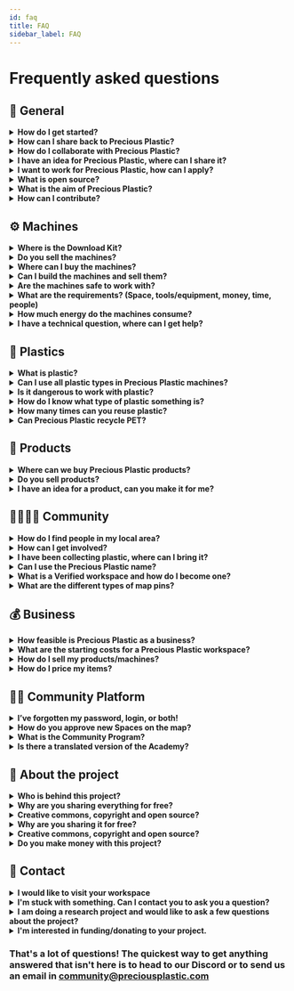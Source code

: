 ```yaml
---
id: faq
title: FAQ
sidebar_label: FAQ
---
```

<style>
:root {
  --highlight: #e1e1e1;
  --links: rgb(131, 206, 235);
  --hover: rgb(131, 206, 235);
}
</style>

# Frequently asked questions

## 💬 General

<details><summary><b>How do I get started?</b></summary>
<p>

Our [main website](https://preciousplastic.com/) explains the overall picture of Precious Plastic. The [Academy](https://community.preciousplastic.com/academy/intro.html) has video tutorials and information for you to learn how to start recycling plastic. The [Map](https://community.preciousplastic.com/map) and [Discord](https://discord.gg/gwkbpsWbAB) can connect you with recyclers in your local area. Be sure to add a pin to the map when you are up and running!
</p>
</details>

<details><summary><b>How can I share back to Precious Plastic?</b></summary>
<p>

Precious Plastic is an open-source project. This means that you can share back your knowledge with the rest of the community to help grow the recycling base. There are two main ways to do so: 
- How-Tos, these are step by step instructions that show tips and tricks you have discovered during your recycling journey. Whether these are a machine hack, new product, mould, event hosting or anything in between, we want to hear about them!
- [Discord](https://discord.gg/gwkbpsWbAB), share your know-how helping people who come with questions on our Discord. The best thing is to help new recyclers avoid mistakes you may have made so that more quality recycling can happen more often. We are very happy for people to share their knowledge and are grateful.

</p>
</details>

<details><summary><b>How do I collaborate with Precious Plastic?</b></summary>
<p>

Precious Plastic has a page for [Collabs](https://preciousplastic.com/collabs.html). This is where we work with forward-thinking partners to create recycling projects around the world. You can learn more about it on the Collabs page. If you wish to start up a workspace check out our [Starterkits](https://preciousplastic.com/archived/starterkits/overview.html). 

</p>
</details>

<details><summary><b>I have an idea for Precious Plastic, where can I share it?</b></summary>
<p>

All ideas are welcome and much appreciated. Use Discord to gauge your initial ideas with the community, we have channels for machines, products, collections and more.
</p>
</details>

<details><summary><b>I want to work for Precious Plastic, how can I apply?</b></summary>
<p>

We are a small remote team currently based in Portugal. When we have openings and opportunities we post them on Discord or social media. If you would like to work or do an internship learning recycling, check out the Map and ask  local workspaces for job opportunities in your area.
</p>
</details>

<details><summary><b>What is open source?</b></summary>
<p>

"Open source" refers to something that people can modify and share - its contents are "open". The term comes from the software industry where open source referred to the source code being open, nowadays the term has expanded to include hardware, products, research, design, just about anything that can be collaborative and non-proprietary!
</p>
</details>

<details><summary><b>What is the aim of Precious Plastic?</b></summary>
<p>

The aim of Precious Plastic is to provide a global solution to the plastic waste problem. We provide machine plans, product designs, knowledge on plastic and the industry, business models and a full ecosystem that can be adopted by anyone that wants to take the problem into their own hands. Everything we learn and publish online is free and open for anyone to use and modify.
</p>
</details>

<details><summary><b>How can I contribute?</b></summary>
<p>

We'd love you to join our community and become part of the Precious Plastic Universe. We’re working towards more decentralised and collaborative processes to develop Precious Plastic further, check out our Discord to learn how you can contribute. If you'd like to contribute to us financially, you can become a [Patreon](https://www.patreon.com/one_army) or visit our [support](https://preciousplastic.com/support.html) page to find another way to help.

</p>
</details>



## ⚙️ Machines
<details><summary><b>Where is the Download Kit?</b></summary>
<p>

The [Download Kit](https://community.preciousplastic.com/academy/download) is in the Academy. It has the main kit with everything needed to start plastic recycling, plus each [Starterkit](https://preciousplastic.com/archived/starterkits/overview.html) has its own download kit.
</p>
</details>

<details><summary><b>Do you sell the machines?</b></summary>
<p>

No. We do not sell machines. We prefer that people build them locally or hire a machine shop. Just to make it clear, WE DO NOT SELL MACHINES :)
</p>
</details>

<details><summary><b>Where can I buy the machines?</b></summary>
<p>

You can buy machines or parts on the [Precious Plastic Bazar](https://bazar.preciousplastic.com/). Make sure to buy from someone around you to reduce delivery carbon emissions. Check out the Map on our Community Platform, or the Bazar to see what's available locally.

</p>
</details>

<details><summary><b>Can I build the machines and sell them?</b></summary>
<p>

Yes, we would love that. The more people recycle, the better. The profit is all yours my friend! You can sell the machines via the [Precious Plastic Bazar](https://bazar.preciousplastic.com/).
</p>
</details>

<details><summary><b>Are the machines safe to work with?</b></summary>
<p>

If you build them according to our drawings, it should be ok. Overall they are safe to work with. However, a machine like a shredder can do quite some damage. But you can always customise the machines and make them safer. For more safety tips, check out the [How-tos](https://community.preciousplastic.com/how-to). Either way, please always watch out!
</p>
</details>

<details><summary><b>What are the requirements? (Space, tools/equipment, money, time, people)</b></summary>
<p>

It's different for every machine, the best place to find this information is in the [Build](https://community.preciousplastic.com/academy/build) section of the Academy. If you have any further questions, ask the community on [Questions](https://community.preciousplastic.com/questions) if it's a technical question or on [Discord](https://discord.gg/gwkbpsWbAB) if it's about other topics..

</p>
</details>

<details><summary><b>How much energy do the machines consume?</b></summary>
<p>

You can find all the output technical details on the [starterkit](https://preciousplastic.com/starterkits/showcase/shredder) pages of our website.
</p>
</details>

<details><summary><b>I have a technical question, where can I get help?</b></summary>
<p>

You can use [Questions](https://community.preciousplastic.com/questions). Many talented and informed community members and engineers are there and might be able to help you!
</p>
</details>

## 🥤 Plastics

<details><summary><b>What is plastic?</b></summary>
<p>

See the [Plastic](https://community.preciousplastic.com/academy/plastic/basics) section in the Academy.
</p>
</details>

<details><summary><b>Can I use all plastic types in Precious Plastic machines?</b></summary>
<p>

Nope. We usually recommend HDPE (#2), PP (#5), and PS (#6) as the plastic types that work best in the Precious Plastic machines. Ask around the community about other types.  
</p>
</details>

<details><summary><b>Is it dangerous to work with plastic?</b></summary>
<p>

It's not overly dangerous to work with plastic as long as you follow the proper precautions. However, different plastic types have different requirements. Refer to the [Safety and Fumes](https://community.preciousplastic.com/academy/plastic/safety) section of the Academy.PVC is toxic, so don’t work with it.
</p>
</details>

<details><summary><b>How do I know what type of plastic something is?</b></summary>
<p>

Hopefully, the piece of plastic you're referring to is marked with a number from 1 to 7. If it is, hooray! You can easily search online or check out our [Basics of Plastic](https://community.preciousplastic.com/academy/plastic/basics) section which goes into more detail. If it's not marked, it's a little more difficult. There are techniques such as density testing, infrared testing and burn to test. You can also get to know more about what kinds of plastic are used for common products (for example, chemicals are often stored in HDPE bottles). You can learn about all these topics in the [Nerdy on Plastic](https://community.preciousplastic.com/academy/plastic/nerdy) in the Academy.

</p>
</details>

<details><summary><b>How many times can you reuse plastic?</b></summary>
<p>

Plastic is a pretty strong material and as long as it's sorted and cleaned properly, in theory, it could be recycled many times. Depends on the plastic type, but the industry says it's usually around 10 times. But the point is to make long-lasting items to keep them out of our earth/ocean/atmosphere as long as possible.
</p>
</details>


<details><summary><b>Can Precious Plastic recycle PET?</b></summary>
<p>

We don’t have solutions for PET yet, head over to [Discord](https://discord.gg/gwkbpsWbAB) and help us develop novel solutions to deal with PET.
</p>
</details>

## 🏓 Products

<details><summary><b>Where can we buy Precious Plastic products?</b></summary>
<p>

You can purchase products from the Precious Plastic community on the [Bazar](https://bazar.preciousplastic.com/).
</p>
</details>

<details><summary><b>Do you sell products?</b></summary>
<p>

Nop, we don't sell products.</p>
</details>

<details><summary><b>I have an idea for a product, can you make it for me?</b></summary>
<p>

Nop, currently we cannot help you with product design. You can use the [Map](https://community.preciousplastic.com/map) to find a workspace to help you or chat with people on [Discord](https://discord.gg/gwkbpsWbAB).</p>
</details>


## 👨‍👩‍👦‍👦 Community

<details><summary><b>How do I find people in my local area?</b></summary>
<p>

Use the [Map](https://community.preciousplastic.com/map) on the community platform to find people around you!
</p>
</details>

<details><summary><b>How can I get involved?</b></summary>
<p>

We'd love you to join our community and become part of the Precious Plastic Universe. Check out the [Universe Explained](https://community.preciousplastic.com/academy/universe/universe) in the Academy. If you'd like to contribute to us financially, you can support us on [Patreon](https://www.patreon.com/davehakkens).
</p>
</details>

<details><summary><b>I have been collecting plastic, where can I bring it?</b></summary>
<p>

When collecting, check out [this page](https://collect.preciousplastic.com/) for tips and tricks. To find people wanting to take your plastic, check out the [Map](https://community.preciousplastic.com/map). There are workspaces all over the world, so hopefully, there is a workspace or Collecting Point in your area.</p>
</details>

<details><summary><b>Can I use the Precious Plastic name?</b></summary>
<p>

Yes you can! Check out the branding and style guidelines in the Academy under [Style guides](https://community.preciousplastic.com/academy/universe/branding).
</p>
</details>

<details><summary><b>What is a Verified workspace and how do I become one?</b></summary>
<p>

The Precious Plastic Verified spaces are the projects pushing Preicous Plastic to the next level. Check out the [Community Program](https://community.preciousplastic.com/academy/guides/community-program) on the Academy to learn more.
</p>
</details>

<details><summary><b>What are the different types of map pins?</b></summary>
<p>

There are 5 different map pins: Workspace, [Machine Shop](https://preciousplastic.com/archived/starterkits/showcase/machine-shop.html), [Collection Point](https://preciousplastic.com/archived/starterkits/showcase/collection-point.html), [Community Point](https://preciousplastic.com/archived/starterkits/showcase/community-point.html) and Member (Want to get started). There are 5 different types of Workspaces: [Extrusion](https://preciousplastic.com/archived/starterkits/showcase/extrusion.html), a workspace that has only an extrusion machine; [Injection](https://preciousplastic.com/archived/starterkits/showcase/injection.html), a workspace that has only an Injection machine; [Shredder](https://preciousplastic.com/archived/starterkits/showcase/shredder.html), a workspace that has only a shredder; [Sheetpress](https://preciousplastic.com/archived/starterkits/showcase/sheetpress.html), a workspace that has only a sheetpress and [Mix](https://preciousplastic.com/archived/starterkits/showcase/mix.html), a combination of any of the machines. The "Want to Get Started" pin is for people who want to get started in their area and searching for people to start up a Precious Plastic workspace/collection/community/machine shop.
</p>
</details>


## 💰 Business

<details><summary><b>How feasible is Precious Plastic as a business?</b></summary>
<p>

There are many ways to make money with Precious Plastic. You can find a wide variety via our [Starterkits](http://preciousplastic.com/archived/starterkits/overview.html) page. Like any business, it can be tough starting up, but many workspaces around the world have seen successes. Check out the [Business](https://community.preciousplastic.com/academy/business) section in the Academy for more information.
</p>
</details>

<details><summary><b>What are the starting costs for a Precious Plastic workspace?</b></summary>
<p>

Starting costs vary from place to place depending on the scale of the business you wish to start. You can find our estimates on the [Starterkits](http://preciousplastic.com/archived/starterkits/overview.html) page.
</p>
</details>

<details><summary><b>How do I sell my products/machines?</b></summary>
<p>

We have the Precious Plastic Bazar! This is a marketplace for the Precious Plastic Community to sell anything related to Precious Plastic. You can set up an account and start selling straight away. Check out the guidelines and the [Bazar](https://bazar.preciousplastic.com/).
</p>
</details>

<details><summary><b>How do I price my items?</b></summary>
<p>

For pricing estimates and further business advice, check out the [Business](https://community.preciousplastic.com/academy/business) section and [Workspace Calculator](https://community.preciousplastic.com/academy/business/workspacecalculator) in the Academy.
</p>
</details>

## 👩‍💻 Community Platform

<details><summary><b>I’ve forgotten my password, login, or both!</b></summary>
<p>

If you've forgotten your password, you can use the "Lost password?" link on the [Sign up](https://community.preciousplastic.com/sign-in) page.
</p>
</details>

<details><summary><b>How do you approve new Spaces on the map?</b></summary>
<p>

A team will review each incoming Workspaces, Collection Points or Community Points to make sure they meet the requirements needed to operate within the Precious Plastic universe to keep the community active and relevant.

</p>
</details>

<details><summary><b>What is the Community Program?</b></summary>
<p>

The Community Program aims to help and reward the people and projects contributing the most to grow the Precious Plastic movement. There are different levels, requirements and rewards. Have a dig below to understand how you can be part of it. For more information check out the [Community Program](https://community.preciousplastic.com/academy/guides/community-program) on the Academy.
</p>
</details>

<details><summary><b>Is there a translated version of the Academy?</b></summary>
<p>

Translation has been requested since day one and has been difficult to figure out. We have content in many different formats and platforms. Additionally, a community interfacing in many different languages can be more confusing than helpful. For these reasons we have translation on hold. But for now you can access REGIONS channels on [Discord](https://discord.gg/gwkbpsWbAB) to chat in your language.
</p>
</details>

## 🔆 About the project

<details><summary><b>Who is behind this project?</b></summary>
<p>

Precious Plastic was started by Dave Hakkens in 2013. The teams have changed multiple times over the years, mainly working on new versions. Now, there is a small team consistently working on the project. This [team](https://preciousplastic.com/people/team.html) helps keep the community thriving and continues the development of machines and products. Learn more about the project through our [history](https://preciousplastic.com/about/history.html).

</p>
</details>

<details><summary><b>Why are you sharing everything for free?</b></summary>
<p>

Because we believe that opening up knowledge for free is the fastest way to build effective solutions. Bottom up, grassroots, and community driven.</p>
</details>

<details><summary><b>Creative commons, copyright and open source?</b></summary>
<p>

Check out our [open source](https://preciousplastic.com/about/open-source) page for more information. Basically everything we is shared under Creative Commons public licence and and you are free to use it!
</p>
</details>

<details><summary><b>Why are you sharing it for free?</b></summary>
<p>

Because we believe that opening up knowledge for free is the fastest way to build effective solutions. Bottom up, grassroots, and community driven.  
</p>
</details>

<details><summary><b>Creative commons, copyright and open source?</b></summary>
<p>

Check out our [open source](https://preciousplastic.com/about/open-source) section for more information. Basically everything we do is open source and you are free to use it! We have a creative commons public license to help protect all of our designs, blueprints, etc.
</p>
</details>

<details><summary><b>Do you make money with this project?</b></summary>
<p>

We have a few revenue streams for the project. The main one is the Collabs we do with bigger partners. These Collabs help fund the building and maintenance of the online platforms as well as research and development of Precious Plastic. We are also funded through a combination of grants, awards, donations, and Bazar fees. If you would like to contribute, check out the [Support](https://preciousplastic.com/support.html) page.
</p>
</details>

## 💬 Contact

<details><summary><b>I would like to visit your workspace</b></summary>
<p>

Would love to but it is not possible at the moment :( If you would like to see a Precious Plastic workspace in action, check out the Map and see if your local workspace can facilitate you.
</p>
</details>

<details><summary><b>I'm stuck with something. Can I contact you to ask you a question?</b></summary>
<p>

[Questions](https://community.preciousplastic.com/questions) is the best places to ask technical questions and find answers from the community! If you're looking to connect with community members, join [Discord](https://discord.gg/gwkbpsWbAB). 
If you're a Patreon supporter you can head to the Patreon Helpdesk on Discord.
</p>
</details>

<details><summary><b>I am doing a research project and would like to ask a few questions about the project?</b></summary>
<p>

Unfortunately, we can’t directly answer questions as we are a small team. We have all our information on the Academy and you can talk to many active people on our [Discord](https://discord.gg/gwkbpsWbAB). Also contacting your local workspace on the [Map](https://community.preciousplastic.com/map) is another way to get great information.
</p>
</details>

<details><summary><b>I'm interested in funding/donating to your project.</b></summary>
<p>

Well we'd love to talk to you! Please visit our [Support](https://preciousplastic.com/support.html) page and find out how you can help.</p>
</details>

### That's a lot of questions! The quickest way to get anything answered that isn't here is to head to our Discord or to send us an email in community@preciousplastic.com
